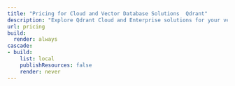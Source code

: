 ```yaml
---
title: "Pricing for Cloud and Vector Database Solutions  Qdrant"
description: "Explore Qdrant Cloud and Enterprise solutions for your vector search applications. Choose the right deployment option and explore transparent pricing plans."
url: pricing
build:
  render: always
cascade:
- build:
    list: local
    publishResources: false
    render: never
---
```

